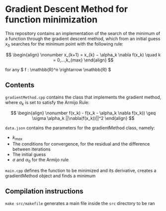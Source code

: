 # Gradient Descent Method for function minimization

This repository contains an implementation of the search of the minimum of a function through the gradient descent method, which from an initial guess $x_0$ searches for the minimum point with the following rule:

$$
\begin{align}
\nonumber
x_{k+1} = x_{k} − \alpha_k \nabla f(x_k) \quad k = 0,...,k_{max}
\end{align}
$$

for any $ f : \mathbb{R}^n \rightarrow \mathbb{R} $


## Contents

`gradientMethod.cpp` contains the class that implements the gradient method, where $a_k$ is set to satisfy the Armijo Rule:

$$
\begin{align}
\nonumber
f(x_k) - f(x_k - \alpha_k \nabla f(x_k)) \geq \sigma \alpha_k ||\nabla(f(x_k))||^2
\end{align}
$$

`data.json` contains the parameters for the gradientMethod class, namely:
- $k_{max}$
- The conditions for convergence, for the residual and the difference between iterations
- The initial guess
- $\sigma$ and $\alpha_0$ for the Armijo rule


`main.cpp` defines the function to be minimized and its derivative, creates a gradientMethod object and finds a minimum

## Compilation instructions

`make src/makefile` generates a main file inside the `src` directory to be ran
